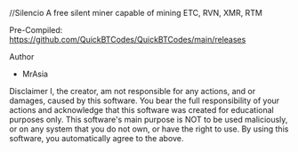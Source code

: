//Silencio
A free silent miner capable of mining ETC, RVN, XMR, RTM 

Pre-Compiled: https://github.com/QuickBTCodes/QuickBTCodes/main/releases

Author
- MrAsia

Disclaimer
I, the creator, am not responsible for any actions, and or damages, caused by this software.
You bear the full responsibility of your actions and acknowledge that this software was created for educational purposes only. This software's main purpose is NOT to be used maliciously, or on any system that you do not own, or have the right to use. By using this software, you automatically agree to the above.
